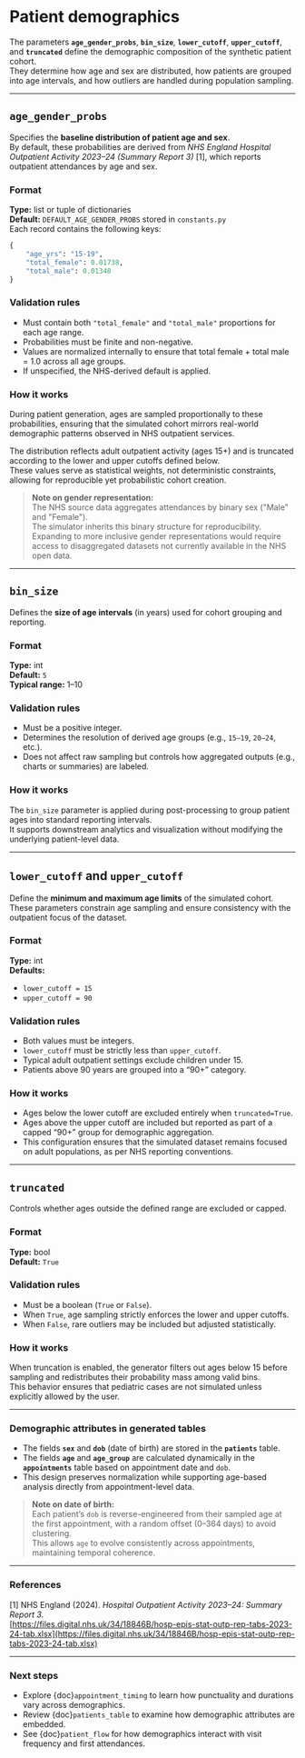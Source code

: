 # Patient demographics

The parameters **`age_gender_probs`**, **`bin_size`**, **`lower_cutoff`**, **`upper_cutoff`**, and **`truncated`** define the demographic composition of the synthetic patient cohort.  
They determine how age and sex are distributed, how patients are grouped into age intervals, and how outliers are handled during population sampling.

---

## `age_gender_probs`

Specifies the **baseline distribution of patient age and sex**.  
By default, these probabilities are derived from *NHS England Hospital Outpatient Activity 2023–24 (Summary Report 3)* [1], which reports outpatient attendances by age and sex.

### Format
**Type:** list or tuple of dictionaries  
**Default:** `DEFAULT_AGE_GENDER_PROBS` stored in `constants.py`  
Each record contains the following keys:
```python
{
    "age_yrs": "15-19",
    "total_female": 0.01738,
    "total_male": 0.01348
}
```

### Validation rules
- Must contain both `"total_female"` and `"total_male"` proportions for each age range.  
- Probabilities must be finite and non-negative.  
- Values are normalized internally to ensure that total female + total male = 1.0 across all age groups.  
- If unspecified, the NHS-derived default is applied.

### How it works
During patient generation, ages are sampled proportionally to these probabilities, ensuring that the simulated cohort mirrors real-world demographic patterns observed in NHS outpatient services.

The distribution reflects adult outpatient activity (ages 15+) and is truncated according to the lower and upper cutoffs defined below.  
These values serve as statistical weights, not deterministic constraints, allowing for reproducible yet probabilistic cohort creation.

> **Note on gender representation:**  
> The NHS source data aggregates attendances by binary sex ("Male" and "Female").  
> The simulator inherits this binary structure for reproducibility.  
> Expanding to more inclusive gender representations would require access to disaggregated datasets not currently available in the NHS open data.

---

## `bin_size`

Defines the **size of age intervals** (in years) used for cohort grouping and reporting.

### Format
**Type:** int  
**Default:** `5`  
**Typical range:** 1–10  

### Validation rules
- Must be a positive integer.  
- Determines the resolution of derived age groups (e.g., `15–19`, `20–24`, etc.).  
- Does not affect raw sampling but controls how aggregated outputs (e.g., charts or summaries) are labeled.

### How it works
The `bin_size` parameter is applied during post-processing to group patient ages into standard reporting intervals.  
It supports downstream analytics and visualization without modifying the underlying patient-level data.

---

## `lower_cutoff` and `upper_cutoff`

Define the **minimum and maximum age limits** of the simulated cohort.  
These parameters constrain age sampling and ensure consistency with the outpatient focus of the dataset.

### Format
**Type:** int  
**Defaults:**  
- `lower_cutoff = 15`  
- `upper_cutoff = 90`  

### Validation rules
- Both values must be integers.  
- `lower_cutoff` must be strictly less than `upper_cutoff`.  
- Typical adult outpatient settings exclude children under 15.  
- Patients above 90 years are grouped into a “90+” category.

### How it works
- Ages below the lower cutoff are excluded entirely when `truncated=True`.  
- Ages above the upper cutoff are included but reported as part of a capped “90+” group for demographic aggregation.  
- This configuration ensures that the simulated dataset remains focused on adult populations, as per NHS reporting conventions.

---

## `truncated`

Controls whether ages outside the defined range are excluded or capped.

### Format
**Type:** bool  
**Default:** `True`  

### Validation rules
- Must be a boolean (`True` or `False`).  
- When `True`, age sampling strictly enforces the lower and upper cutoffs.  
- When `False`, rare outliers may be included but adjusted statistically.

### How it works
When truncation is enabled, the generator filters out ages below 15 before sampling and redistributes their probability mass among valid bins.  
This behavior ensures that pediatric cases are not simulated unless explicitly allowed by the user.

---

### Demographic attributes in generated tables

- The fields **`sex`** and **`dob`** (date of birth) are stored in the **`patients`** table.  
- The fields **`age`** and **`age_group`** are calculated dynamically in the **`appointments`** table based on appointment date and `dob`.  
- This design preserves normalization while supporting age-based analysis directly from appointment-level data.

> **Note on date of birth:**  
> Each patient’s `dob` is reverse-engineered from their sampled age at the first appointment, with a random offset (0–364 days) to avoid clustering.  
> This allows `age` to evolve consistently across appointments, maintaining temporal coherence.

---

### References

[1] NHS England (2024). *Hospital Outpatient Activity 2023–24: Summary Report 3.*  
[https://files.digital.nhs.uk/34/18846B/hosp-epis-stat-outp-rep-tabs-2023-24-tab.xlsx](https://files.digital.nhs.uk/34/18846B/hosp-epis-stat-outp-rep-tabs-2023-24-tab.xlsx)

---
### Next steps
- Explore {doc}`appointment_timing` to learn how punctuality and durations vary across demographics.  
- Review {doc}`patients_table` to examine how demographic attributes are embedded.  
- See {doc}`patient_flow` for how demographics interact with visit frequency and first attendances.



